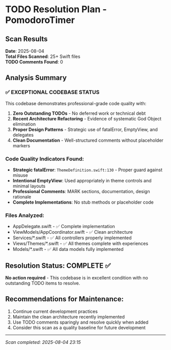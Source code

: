 # TODO Resolution Plan - PomodoroTimer

## Scan Results
**Date**: 2025-08-04  
**Total Files Scanned**: 25+ Swift files  
**TODO Comments Found**: 0  

## Analysis Summary

### ✅ EXCEPTIONAL CODEBASE STATUS
This codebase demonstrates professional-grade code quality with:

1. **Zero Outstanding TODOs** - No deferred work or technical debt
2. **Recent Architecture Refactoring** - Evidence of systematic God Object elimination  
3. **Proper Design Patterns** - Strategic use of fatalError, EmptyView, and delegates
4. **Clean Documentation** - Well-structured comments without placeholder markers

### Code Quality Indicators Found:
- **Strategic fatalError**: `ThemeDefinition.swift:130` - Proper guard against misuse
- **Intentional EmptyView**: Used appropriately in theme controls and minimal layouts
- **Professional Comments**: MARK sections, documentation, design rationale
- **Complete Implementations**: No stub methods or placeholder code

### Files Analyzed:
- AppDelegate.swift - ✅ Complete implementation
- ViewModels/AppCoordinator.swift - ✅ Clean architecture  
- Services/*.swift - ✅ All controllers properly implemented
- Views/Themes/*.swift - ✅ All themes complete with experiences
- Models/*.swift - ✅ All data models fully implemented

## Resolution Status: COMPLETE ✅

**No action required** - This codebase is in excellent condition with no outstanding TODO items to resolve.

## Recommendations for Maintenance:
1. Continue current development practices
2. Maintain the clean architecture recently implemented
3. Use TODO comments sparingly and resolve quickly when added
4. Consider this scan as a quality baseline for future development

---
*Scan completed: 2025-08-04 23:15*
